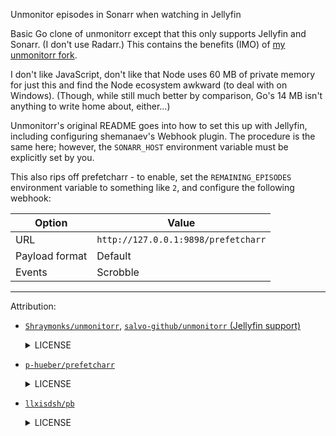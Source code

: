 Unmonitor episodes in Sonarr when watching in Jellyfin

Basic Go clone of unmonitorr except that this only supports Jellyfin and Sonarr. (I don't use Radarr.) This contains the benefits (IMO) of [my unmonitorr fork](https://github.com/qwerty12/unmonitorr).

I don't like JavaScript, don't like that Node uses 60 MB of private memory for just this and find the Node ecosystem awkward (to deal with on Windows). (Though, while still much better by comparison, Go's 14 MB isn't anything to write home about, either...)

Unmonitorr's original README goes into how to set this up with Jellyfin, including configuring shemanaev's Webhook plugin.
The procedure is the same here; however, the `SONARR_HOST` environment variable must be explicitly set by you.

This also rips off prefetcharr - to enable, set the `REMAINING_EPISODES` environment variable to something like `2`, and configure the following webhook:

| Option         | Value                               |
| -------------- | ----------------------------------- |
| URL            | `http://127.0.0.1:9898/prefetcharr` |
| Payload format | Default                             |
| Events         | Scrobble                            |

---

Attribution:

* [`Shraymonks/unmonitorr`](https://github.com/Shraymonks/unmonitorr), [`salvo-github/unmonitorr` (Jellyfin support)](https://github.com/Shraymonks/unmonitorr/pull/22)
    <details>
    <summary>LICENSE</summary>
    
    ```
    ISC License
    
    Copyright (c) 2022 Raymond Ha
    
    Permission to use, copy, modify, and/or distribute this software for any
    purpose with or without fee is hereby granted, provided that the above
    copyright notice and this permission notice appear in all copies.
    
    THE SOFTWARE IS PROVIDED "AS IS" AND THE AUTHOR DISCLAIMS ALL WARRANTIES WITH
    REGARD TO THIS SOFTWARE INCLUDING ALL IMPLIED WARRANTIES OF MERCHANTABILITY
    AND FITNESS. IN NO EVENT SHALL THE AUTHOR BE LIABLE FOR ANY SPECIAL, DIRECT,
    INDIRECT, OR CONSEQUENTIAL DAMAGES OR ANY DAMAGES WHATSOEVER RESULTING FROM
    LOSS OF USE, DATA OR PROFITS, WHETHER IN AN ACTION OF CONTRACT, NEGLIGENCE OR
    OTHER TORTIOUS ACTION, ARISING OUT OF OR IN CONNECTION WITH THE USE OR
    PERFORMANCE OF THIS SOFTWARE.
    ```
    
    </details>

* [`p-hueber/prefetcharr`](https://github.com/p-hueber/prefetcharr)
    <details>
    <summary>LICENSE</summary>
    
    ```
    Copyright (c) 2024 Paul Hüber
    
    Permission is hereby granted, free of charge, to any person obtaining a copy
    of this software and associated documentation files (the "Software"), to deal
    in the Software without restriction, including without limitation the rights
    to use, copy, modify, merge, publish, distribute, sublicense, and/or sell
    copies of the Software, and to permit persons to whom the Software is
    furnished to do so, subject to the following conditions:
    
    The above copyright notice and this permission notice shall be included in all
    copies or substantial portions of the Software.
    
    THE SOFTWARE IS PROVIDED "AS IS", WITHOUT WARRANTY OF ANY KIND, EXPRESS OR
    IMPLIED, INCLUDING BUT NOT LIMITED TO THE WARRANTIES OF MERCHANTABILITY,
    FITNESS FOR A PARTICULAR PURPOSE AND NONINFRINGEMENT. IN NO EVENT SHALL THE
    AUTHORS OR COPYRIGHT HOLDERS BE LIABLE FOR ANY CLAIM, DAMAGES OR OTHER
    LIABILITY, WHETHER IN AN ACTION OF CONTRACT, TORT OR OTHERWISE, ARISING FROM,
    OUT OF OR IN CONNECTION WITH THE SOFTWARE OR THE USE OR OTHER DEALINGS IN THE
    SOFTWARE.
    ```
    
    </details>

* [`llxisdsh/pb`](https://github.com/llxisdsh/pb)
    <details>
    <summary>LICENSE</summary>
    
    ```
    MIT License
    
    Copyright (c) 2025 llxisdsh
    
    Permission is hereby granted, free of charge, to any person obtaining a copy
    of this software and associated documentation files (the "Software"), to deal
    in the Software without restriction, including without limitation the rights
    to use, copy, modify, merge, publish, distribute, sublicense, and/or sell
    copies of the Software, and to permit persons to whom the Software is
    furnished to do so, subject to the following conditions:
    
    The above copyright notice and this permission notice shall be included in all
    copies or substantial portions of the Software.
    
    THE SOFTWARE IS PROVIDED "AS IS", WITHOUT WARRANTY OF ANY KIND, EXPRESS OR
    IMPLIED, INCLUDING BUT NOT LIMITED TO THE WARRANTIES OF MERCHANTABILITY,
    FITNESS FOR A PARTICULAR PURPOSE AND NONINFRINGEMENT. IN NO EVENT SHALL THE
    AUTHORS OR COPYRIGHT HOLDERS BE LIABLE FOR ANY CLAIM, DAMAGES OR OTHER
    LIABILITY, WHETHER IN AN ACTION OF CONTRACT, TORT OR OTHERWISE, ARISING FROM,
    OUT OF OR IN CONNECTION WITH THE SOFTWARE OR THE USE OR OTHER DEALINGS IN THE
    SOFTWARE.
    ```
    
    </details>
